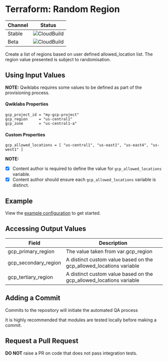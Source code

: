 # Terraform: Random Region 

| Channel | Status |
|---------|--------|
| Stable  | ![CloudBuild]() |
| Beta    | ![CloudBuild]() |

Create a list of regions based on user defined allowed_location list.
The region value presented is subject to randomisation.

## Using Input Values 

__NOTE:__ Qwiklabs requires some values to be defined as part of the provisioning process. 

#### Qwiklabs Properties
```
gcp_project_id = "my-gcp-project"
gcp_region     = "us-central1"
gcp_zone       = "us-central1-a"
```

#### Custom Properties
```
gcp_allowed_locations = [ "us-central1", "us-east1", "us-east4", "us-west1" ] 
```
__NOTE:__
- [x] Content author is required to define the value for `gcp_allowed_locations` variable.  
- [x] Content author should ensure each `gcp_allowed_locations` variable is distinct.  

## Example

View the [example configuration](https://github.com/CloudVLab/terraform-lab-foundation/tree/main/solutions/random_region/example) to get started.

## Accessing Output Values 

| Field | Description |
|-------|-------------|
| gcp_primary_region | The value taken from var.gcp_region |
| gcp_secondary_region | A distinct custom value based on the gcp_allowed_locations variable |
| gcp_tertiary_region | A distinct custom value based on the gcp_allowed_locations variable |

## Adding a Commit 

Commits to the repository will initiate the automated QA process

It is highly recommended that modules are tested locally before making a commit.

## Request a Pull Request

__DO NOT__ raise a PR on code that does not pass integration tests.
